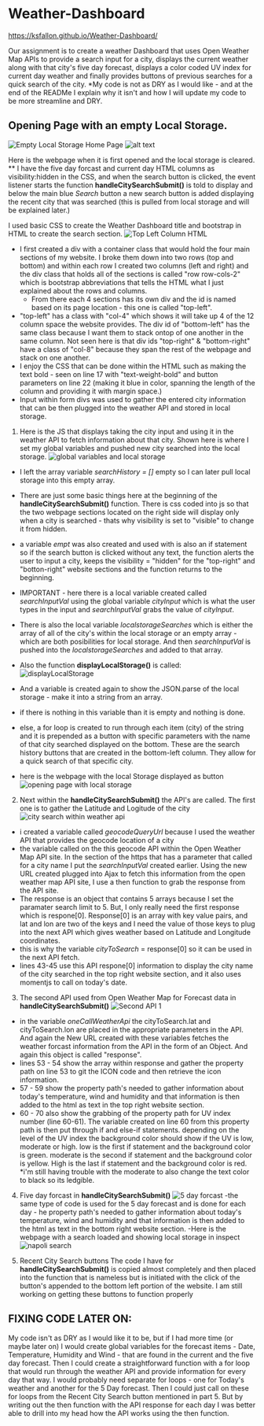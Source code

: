 # Weather-Dashboard

https://ksfallon.github.io/Weather-Dashboard/

Our assignment is to create a weather Dashboard that uses Open Weather Map APIs to provide a search input for a city, displays the current weather along with that city's five day forecast, displays a color coded UV index for current day weather and finally provides buttons of previous searches for a quick search of the city.
*My code is not as DRY as I would like - and at the end of the READMe I explain why it isn't and how I will update my code to be more streamline and DRY.

## Opening Page with an empty Local Storage.
![Empty Local Storage Home Page](assets\no-localStorage-opening-page.png)
![alt text](https://github.com/ksfallon/Weather-Dashboard/blob/main/assets/no-localStorage-opening-page.png)

Here is the webpage when it is first opened and the local storage is cleared.
** I have the five day forcast and current day HTML columns as visibility:hidden in the CSS, and when the search button is clicked, the event listener starts the function **handleCitySearchSubmit()** is told to display and below the main blue *Search* button a new search button is added displaying the recent city that was searched (this is pulled from local storage and will be explained later.)

I used basic CSS to create the Weather Dashboard title and bootstrap in HTML to create the search section.
![Top Left Column HTML](assets\top-left-html.png)
- I first created a div with a container class that would hold the four main sections of my website. I broke them down into two rows (top and bottom) and within each row I created two columns (left and right) and the div class that holds all of the sections is called "row row-cols-2" which is bootstrap abbreviations that tells the HTML what I just explained about the rows and columns. 
    - From there each 4 sections has its own div and the id is named based on its page location - this one is called "top-left".
- "top-left" has a class with "col-4" which shows it will take up 4 of the 12 column space the website provides. The div id of "bottom-left" has the same class because I want them to stack ontop of one another in the same column. Not seen here is that div ids "top-right" & "bottom-right" have a class of "col-8" because they span the rest of the webpage and stack on one another.
- I enjoy the CSS that can be done within the HTML such as making the text bold - seen on line 17 with "text-weight-bold" and button parameters on line 22 (making it blue in color, spanning the length of the column and providing it with margin space.)
- Input within form divs was used to gather the entered city information that can be then plugged into the weather API and stored in local storage.

1. Here is the JS that displays taking the city input and using it in the weather API to fetch information about that city. Shown here is where I set my global variables and pushed new city searched into the local storage.
![global variables and local storage](assets\first-section-JS.png)
- I left the array variable *searchHistory = []* empty so I can later pull local storage into this empty array.
- There are just some basic things here at the beginning of the **handleCitySearchSubmit()** function. There is css coded into js so that the two webpage sections located on the right side will display only when a city is searched - thats why visibility is set to "visible" to change it from hidden.
- a variable *empt* was also created and used with is also an if statement so if the search button is clicked without any text, the function alerts the user to input a city, keeps the visibility = "hidden" for the "top-right" and "botton-right" website sections and the function returns to the beginning.
- IMPORTANT - here there is a local variable created called *searchInputVal* using the global variable *cityInput* which is what the user types in the input and *searchInputVal* grabs the value of *cityInput*.
- There is also the local variable *localstorageSearches* which is either the array of all of the city's within the local storage or an empty array - which are both posibilities for local storage. And then *searchInputVal* is pushed into the *localstorageSearches* and added to that array.

- Also the function **displayLocalStorage()** is called:
![displayLocalStorage](assets\displayLocalStorage().png)
- And a variable is created again to show the JSON.parse of the local storage - make it into a string from an array.
- if there is nothing in this variable than it is empty and nothing is done.
- else, a for loop is created to run through each item (city) of the string and it is prepended as a button with specific parameters with the name of that city searched displayed on the bottom. These are the search history buttons that are created in the bottom-left column. They allow for a quick search of that specific city.
- here is the webpage with the local Storage displayed as button
![opening page with local storage](assets\opening-page-w-localStorage.png)

2. Next within the **handleCitySearchSubmit()** the API's are called. The first one is to gather the Latitude and Logitude of the city
![city search within weather api](assets\first-API-Search.png)
- i created a variable called *geocodeQueryUrl* because I used the weather API that provides the geocode location of a city
- the variable called on the this geocode API within the Open Weather Map API site. In the section of the https that has a parameter that called for a city name I put the *searchInputVal* created earlier. Using the new URL created plugged into Ajax to fetch this information from the open weather map API site, I use a then function to grab the response from the API site. 
- The response is an object that contains 5 arrays because I set the paramater search limit to 5. But, I only really need the first response which is respone[0]. Response[0] is an array with key value pairs, and lat and lon are two of the keys and I need the value of those keys to plug into the next API which gives weather based on Latitude and Longitude coordinates. 
- this is why the variable *cityToSearch* = response[0] so it can be used in the next API fetch.
- lines 43-45 use this API respone[0] information to display the city name of the city searched in the top right website section, and it also uses momentjs to call on today's date.

3. The second API used from Open Weather Map for Forecast data in **handleCitySearchSubmit()**
![Second API 1](assets\second-API-Part1.png)
- in the variable *oneCallWeatherApi* the cityToSearch.lat and cityToSearch.lon are placed in the appropriate parameters in the API. And again the New URL created with these variables fetches the weather forcast information from the API in the form of an Object. And again this object is called "response".
- lines 53 - 54 show the array within response and gather the property path on line 53 to git the ICON code and then retrieve the icon information.
- 57 - 59 show the property path's needed to gather information about today's temperature, wind and humidity and that information is then added to the html as text in the top right website section.
- 60 - 70 also show the grabbing of the property path for UV index number (line 60-61). The variable created on line 60 from this property path is then put through if and else-if statements. depending on the level of the UV index the background color should show if the UV is low, moderate or high. low is the first if statement and the background color is green. moderate is the second if statement and the background color is yellow. High is the last if statement and the background color is red. *i'm still having trouble with the moderate to also change the text color to black so its ledgible.  

4. Five day forcast in **handleCitySearchSubmit()**
![5 day forcast](assets\5day-forecast-js.png)
-the same type of code is used for the 5 day forecast and is done for each day - he property path's needed to gather information about today's temperature, wind and humidity and that information is then added to the html as text in the bottom right website section.
-Here is the webpage with a search loaded and showing local storage in inspect
![napoli search](assets\Napoli-with-localStorage.png)

5. Recent City Search buttons
The code I have for **handleCitySearchSubmit()** is copied almost completely and then placed into the function that is nameless but is initiated with the click of the button's appended to the bottom left portion of the website.
I am still working on getting these buttons to function properly




## FIXING CODE LATER ON:
My code isn't as DRY as I would like it to be, but if I had more time (or maybe later on) I would create global variables for the forecast items - Date, Temperature, Humidity and Wind - that are found in the current and the five day forecast. Then I could create a straightforward function with a for loop that would run through the weather API and provide information for every day that way. I would probably need separate for loops - one for Today's weather and another for the 5 Day forecast.
Then I could just call on these for loops from the Recent City Search button mentioned in part 5.
But by writing out the then function with the API response for each day I was better able to drill into my head how the API works using the then function.